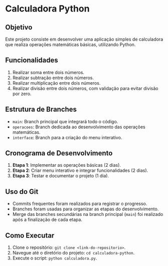 # Calculadora Python

## Objetivo
Este projeto consiste em desenvolver uma aplicação simples de calculadora que realiza operações matemáticas básicas, utilizando Python.

## Funcionalidades
1. Realizar soma entre dois números.
2. Realizar subtração entre dois números.
3. Realizar multiplicação entre dois números.
4. Realizar divisão entre dois números, com validação para evitar divisão por zero.

## Estrutura de Branches
- `main`: Branch principal que integrará todo o código.
- `operacoes`: Branch dedicada ao desenvolvimento das operações matemáticas.
- `interface`: Branch para a criação do menu interativo.

## Cronograma de Desenvolvimento
1. **Etapa 1**: Implementar as operações básicas (2 dias).
2. **Etapa 2**: Criar menu interativo e integrar funcionalidades (2 dias).
3. **Etapa 3**: Testar e documentar o projeto (1 dia).

## Uso do Git
- Commits frequentes foram realizados para registrar o progresso.
- Branches foram usadas para organizar as etapas do desenvolvimento.
- Merge das branches secundárias na branch principal (`main`) foi realizado após a finalização de cada etapa.

## Como Executar
1. Clone o repositório: `git clone <link-do-repositorio>`.
2. Navegue até o diretório do projeto: `cd calculadora-python`.
3. Execute o script: `python calculadora.py`.
